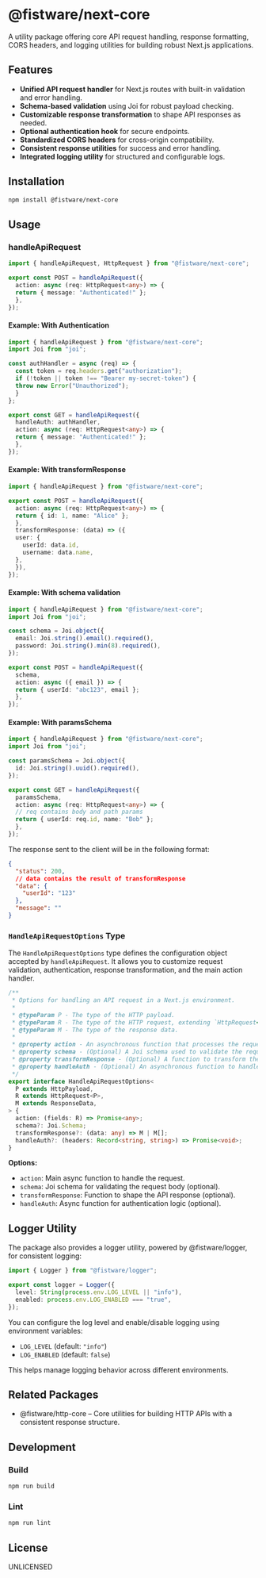 # @fistware/next-core

A utility package offering core API request handling, response formatting, CORS headers, and logging utilities for building robust Next.js applications.

## Features

- **Unified API request handler** for Next.js routes with built-in validation and error handling.
- **Schema-based validation** using Joi for robust payload checking.
- **Customizable response transformation** to shape API responses as needed.
- **Optional authentication hook** for secure endpoints.
- **Standardized CORS headers** for cross-origin compatibility.
- **Consistent response utilities** for success and error handling.
- **Integrated logging utility** for structured and configurable logs.

## Installation

```bash
npm install @fistware/next-core
```

## Usage

### handleApiRequest
```ts
import { handleApiRequest, HttpRequest } from "@fistware/next-core";

export const POST = handleApiRequest({
  action: async (req: HttpRequest<any>) => {
  return { message: "Authenticated!" };
  },
});
```
    
#### Example: With Authentication

```ts
import { handleApiRequest } from "@fistware/next-core";
import Joi from "joi";

const authHandler = async (req) => {
  const token = req.headers.get("authorization");
  if (!token || token !== "Bearer my-secret-token") {
  throw new Error("Unauthorized");
  }
};

export const GET = handleApiRequest({
  handleAuth: authHandler,
  action: async (req: HttpRequest<any>) => {
  return { message: "Authenticated!" };
  },
});
```

#### Example: With transformResponse

```ts
import { handleApiRequest } from "@fistware/next-core";

export const POST = handleApiRequest({
  action: async (req: HttpRequest<any>) => {
  return { id: 1, name: "Alice" };
  },
  transformResponse: (data) => ({
  user: {
    userId: data.id,
    username: data.name,
  },
  }),
});
```

#### Example: With schema validation

```ts
import { handleApiRequest } from "@fistware/next-core";
import Joi from "joi";

const schema = Joi.object({
  email: Joi.string().email().required(),
  password: Joi.string().min(8).required(),
});

export const POST = handleApiRequest({
  schema,
  action: async ({ email }) => {
  return { userId: "abc123", email };
  },
});
```

#### Example: With paramsSchema

```ts
import { handleApiRequest } from "@fistware/next-core";
import Joi from "joi";

const paramsSchema = Joi.object({
  id: Joi.string().uuid().required(),
});

export const GET = handleApiRequest({
  paramsSchema,
  action: async (req: HttpRequest<any>) => {
  // req contains body and path params
  return { userId: req.id, name: "Bob" };
  },
});
```

The response sent to the client will be in the following format:

```json
{
  "status": 200,
  // data contains the result of transformResponse
  "data": {
    "userId": "123"
  },
  "message": ""
}
```

### `HandleApiRequestOptions` Type

The `HandleApiRequestOptions` type defines the configuration object accepted by `handleApiRequest`. It allows you to customize request validation, authentication, response transformation, and the main action handler.

```ts
/**
 * Options for handling an API request in a Next.js environment.
 *
 * @typeParam P - The type of the HTTP payload.
 * @typeParam R - The type of the HTTP request, extending `HttpRequest<P>`.
 * @typeParam M - The type of the response data.
 *
 * @property action - An asynchronous function that processes the request fields and returns a result.
 * @property schema - (Optional) A Joi schema used to validate the request payload.
 * @property transformResponse - (Optional) A function to transform the response data before sending it to the client.
 * @property handleAuth - (Optional) An asynchronous function to handle authentication logic using the incoming Next.js request.
 */
export interface HandleApiRequestOptions<
  P extends HttpPayload,
  R extends HttpRequest<P>,
  M extends ResponseData,
> {
  action: (fields: R) => Promise<any>;
  schema?: Joi.Schema;
  transformResponse?: (data: any) => M | M[];
  handleAuth?: (headers: Record<string, string>) => Promise<void>;
}
```

**Options:**

- `action`: Main async function to handle the request.
- `schema`: Joi schema for validating the request body (optional).
- `transformResponse`: Function to shape the API response (optional).
- `handleAuth`: Async function for authentication logic (optional).

## Logger Utility

The package also provides a logger utility, powered by @fistware/logger, for consistent logging:

```ts
import { Logger } from "@fistware/logger";

export const logger = Logger({
  level: String(process.env.LOG_LEVEL || "info"),
  enabled: process.env.LOG_ENABLED === "true",
});
```

You can configure the log level and enable/disable logging using environment variables:

- `LOG_LEVEL` (default: `"info"`)
- `LOG_ENABLED` (default: `false`)

This helps manage logging behavior across different environments.

## Related Packages

- @fistware/http-core – Core utilities for building HTTP APIs with a consistent response structure.

## Development

### Build
```bash
npm run build
```

### Lint
```bash
npm run lint
```

## License

UNLICENSED
